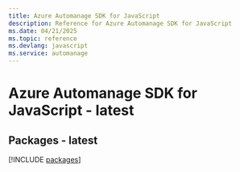 ```yaml
---
title: Azure Automanage SDK for JavaScript
description: Reference for Azure Automanage SDK for JavaScript
ms.date: 04/21/2025
ms.topic: reference
ms.devlang: javascript
ms.service: automanage
---
```

# Azure Automanage SDK for JavaScript - latest
## Packages - latest
[!INCLUDE [packages](automanage-index.md)]